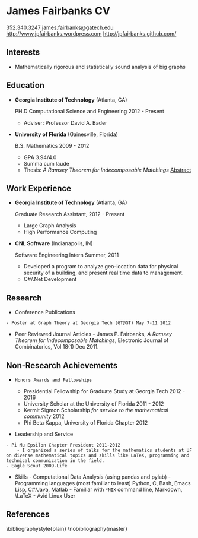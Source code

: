 James Fairbanks CV
==================

352.340.3247
james.fairbanks@gatech.edu
<http://www.jpfairbanks.wordpress.com>
<http://jpfairbanks.github.com/>

Interests
---------

*   Mathematically rigorous and statistically sound analysis of big graphs

Education
---------

*   **Georgia Institute of Technology** (Atlanta, GA)

    PH.D Computational Science and Engineering 2012 - Present
    -   Adviser: Professor David A. Bader

*   **University of Florida** (Gainesville, Florida)

    B.S. Mathematics 2009 - 2012

    -   GPA 3.94/4.0
    -   Summa cum laude
    -   Thesis: *A Ramsey Theorem for Indecomposable Matchings* [Abstract](http://www.combinatorics.org/ojs/index.php/eljc/article/view/v18i1p227)


Work Experience
---------------

*   **Georgia Institute of Technology** (Atlanta, GA)

    Graduate Research Assistant, 2012 - Present

    -   Large Graph Analysis
    -   High Performance Computing

*   **CNL Software** (Indianapolis, IN)

    Software Engineering Intern Summer, 2011

    - Developed a program to analyze geo-location data for
    physical security of a building, and present real time data to management.
    - C#/.Net Development

Research
--------

*    Conference Publications

    - Poster at Graph Theory at Georgia Tech (GT@GT) May 7-11 2012

*    Peer Reviewed Journal Articles
    - James P. Fairbanks, *A Ramsey Theorem for Indecomposable Matchings*,  Electronic Journal of Combinatorics, Vol 18(1) Dec 2011.

Non-Research Achievements
-------------------------

*     Honors Awards and Fellowships

    - Presidential Fellowship for Graduate Study at Georgia Tech 2012 - 2016
    - University Scholar at the University of Florida 2011 - 2012
    - Kermit Sigmon Scholarship *for service to the mathematical community*  2012
    - Phi Beta Kappa, University of Florida Chapter 2012

*    Leadership and Service

    - Pi Mu Epsilon Chapter President 2011-2012
        - I organized a series of talks for the mathematics students at UF on diverse mathematical topics and skills like LaTeX, programming and technical communication in the field.
    - Eagle Scout 2009-Life

*    Skills
    - Computational Data Analysis (using pandas and pylab)
    - Programming languages (most familiar to least) Python, C, Bash, Emacs Lisp, C#/Java, Matlab
    - Familiar with `*NIX` command line, Markdown, \LaTeX
    - Avid Linux User

References
---------

\bibliographystyle{plain}
\nobibliography{master}
